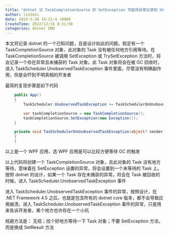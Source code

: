 ```yaml
---
title: "dotnet 记 TaskCompletionSource 的 SetException 可能将异常记录到 UnobservedTaskException 的问题"
author: lindexi
date: 2024-5-20 16:22:4 +0800
CreateTime: 2022/12/16 8:31:50
categories: dotnet UNO
---
```


本文将记录 dotnet 的一个已知问题，且是设计如此的问题。假定有一个 TaskCompletionSource 对象，此对象的 Task 没有被任何地方引用等待。在 TaskCompletionSource 被调用 SetException 或 TrySetException 方法时，将会记录一个存在异常且未捕获的 Task 对象。此 Task 对象将会在被 GC 回收时，进入 TaskScheduler.UnobservedTaskException 事件里面，尽管没有明确副作用，但是会吓到不明真相的开发者

<!--more-->


<!-- CreateTime:2022/12/16 8:31:50 -->

<!-- 博客 -->
<!-- 发布 -->

最简的复现步骤是如下代码

```csharp
    public App()
    {
        TaskScheduler.UnobservedTaskException += TaskSchedulerOnUnobservedTaskException;

        var taskCompletionSource = new TaskCompletionSource();
        taskCompletionSource.SetException(new Exception());
    }

    private void TaskSchedulerOnUnobservedTaskException(object? sender, UnobservedTaskExceptionEventArgs e)
    {
    }
```

以上是一个 WPF 应用，选 WPF 应用是可以比较方便等待 GC 的触发

以上代码将创建一个 TaskCompletionSource 对象，且此对象的 Task 没有地方等待，意味着在 SetException 设置的异常，将会设置到一个未等待的 Task 上。按照 dotnet 的设计，如果一个 Task 存在未捕获的异常，将会在 Task 被回收的时候，进入 TaskScheduler.UnobservedTaskException 事件

进入 TaskScheduler.UnobservedTaskException 事件的异常，按照设计，在 .NET Framework 4.5 之后，也就是包含所有的 dotnet core 版本，都不会导致应用崩溃。进入 TaskScheduler.UnobservedTaskException 事件的异常，只是用来告诉开发者，某个地方也许存在一个小坑

规避方法是： 无视；找个好地方等待一下 Task 对象；不要 SetException 方法，而是换成 SetResult 方法
